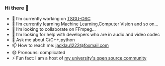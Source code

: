 ### Hi there 👋



- 🔭 I’m currently working on [TSGU-OSC](https://osc.tsguas.cn)
- 🌱 I’m currently learning Machine Learning,Computer Vision and so on...
- 👯 I’m looking to collaborate on FFmpeg...
- 🤔 I’m looking for help with developers who are in audio and video codec
- 💬 Ask me about C/C++,python
- 📫 How to reach me: jacklau1222@foxmail.com
- 😄 Pronouns: complicated
- ⚡ Fun fact: I am a host of [my university's open source community](https://github.com/TSGU-OSC)    

